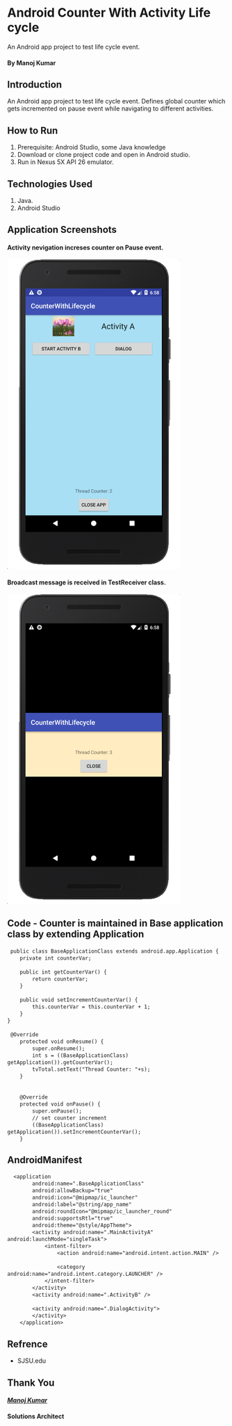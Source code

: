 # Android Counter With Activity Life cycle
An Android app project to test life cycle event. 

####                                                                                                     By Manoj Kumar
## Introduction 
An Android app project to test life cycle event. Defines global counter which gets incremented on pause event while navigating to different activities. 


## How to Run
1.	Prerequisite: Android Studio, some Java knowledge
2.	Download or clone project code and open in Android studio.
3.	Run in Nexus 5X API 26 emulator.


## Technologies Used
1.	Java.
2.	Android Studio


## Application Screenshots
#### Activity nevigation increses counter on Pause event.
<img src="images/Android Emulator - Nexus_5X_API_265554 2018-02-18 18-58-19.png">


#### Broadcast message is received in TestReceiver class.
<img src="images/Android Emulator - Nexus_5X_API_265554 2018-02-18 18-58-37.png">

## Code - Counter is maintained in Base application class by extending Application
```
 public class BaseApplicationClass extends android.app.Application {
    private int counterVar;

    public int getCounterVar() {
        return counterVar;
    }

    public void setIncrementCounterVar() {
        this.counterVar = this.counterVar + 1;
    }
}

 @Override
    protected void onResume() {
        super.onResume();
        int s = ((BaseApplicationClass) getApplication()).getCounterVar();
        tvTotal.setText("Thread Counter: "+s);
    }


    @Override
    protected void onPause() {
        super.onPause();
        // set counter increment
        ((BaseApplicationClass) getApplication()).setIncrementCounterVar();
    }
   ``` 
  
  ## AndroidManifest
```
  <application
        android:name=".BaseApplicationClass"
        android:allowBackup="true"
        android:icon="@mipmap/ic_launcher"
        android:label="@string/app_name"
        android:roundIcon="@mipmap/ic_launcher_round"
        android:supportsRtl="true"
        android:theme="@style/AppTheme">
        <activity android:name=".MainActivityA" android:launchMode="singleTask">
            <intent-filter>
                <action android:name="android.intent.action.MAIN" />

                <category android:name="android.intent.category.LAUNCHER" />
            </intent-filter>
        </activity>
        <activity android:name=".ActivityB" />

        <activity android:name=".DialogActivity">
        </activity>
    </application>
```
## Refrence
- SJSU.edu

## Thank You
#### [*Manoj Kumar*](https://www.linkedin.com/in/manojkumar19/)
#### Solutions Architect
